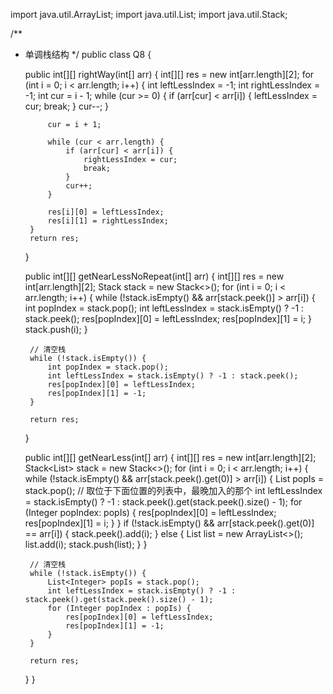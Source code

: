 import java.util.ArrayList;
import java.util.List;
import java.util.Stack;

/**
 * 单调栈结构
 */
public class Q8 {

    public int[][] rightWay(int[] arr) {
        int[][] res = new int[arr.length][2];
        for (int i = 0; i < arr.length; i++) {
            int leftLessIndex = -1;
            int rightLessIndex = -1;
            int cur = i - 1;
            while (cur >= 0) {
                if (arr[cur] < arr[i]) {
                    leftLessIndex = cur;
                    break;
                }
                cur--;
            }

            cur = i + 1;

            while (cur < arr.length) {
                if (arr[cur] < arr[i]) {
                    rightLessIndex = cur;
                    break;
                }
                cur++;
            }

            res[i][0] = leftLessIndex;
            res[i][1] = rightLessIndex;
        }
        return res;
    }

    public int[][] getNearLessNoRepeat(int[] arr) {
        int[][] res = new int[arr.length][2];
        Stack<Integer> stack = new Stack<>();
        for (int i = 0; i < arr.length; i++) {
            while (!stack.isEmpty() && arr[stack.peek()] > arr[i]) {
                int popIndex = stack.pop();
                int leftLessIndex = stack.isEmpty() ? -1 : stack.peek();
                res[popIndex][0] = leftLessIndex;
                res[popIndex][1] = i;
            }
            stack.push(i);
        }

        // 清空栈
        while (!stack.isEmpty()) {
            int popIndex = stack.pop();
            int leftLessIndex = stack.isEmpty() ? -1 : stack.peek();
            res[popIndex][0] = leftLessIndex;
            res[popIndex][1] = -1;
        }
            
        return res;
    }
    
    public int[][] getNearLess(int[] arr) {
        int[][] res = new int[arr.length][2];
        Stack<List<Integer>> stack = new Stack<>();
        for (int i = 0; i < arr.length; i++) {
            while (!stack.isEmpty() && arr[stack.peek().get(0)] > arr[i]) {
                List<Integer> popIs = stack.pop();
                // 取位于下面位置的列表中，最晚加入的那个
                int leftLessIndex = stack.isEmpty() ? -1 : stack.peek().get(stack.peek().size() - 1);
                for (Integer popIndex: popIs) {
                    res[popIndex][0] = leftLessIndex; 
                    res[popIndex][1] = i;
                }
            }
            if (!stack.isEmpty() && arr[stack.peek().get(0)] == arr[i]) {
                stack.peek().add(i);
            } else {
                List<Integer> list = new ArrayList<>();
                list.add(i);
                stack.push(list);
            }
        }
        
        // 清空栈
        while (!stack.isEmpty()) {
            List<Integer> popIs = stack.pop();
            int leftLessIndex = stack.isEmpty() ? -1 : stack.peek().get(stack.peek().size() - 1);
            for (Integer popIndex : popIs) {
                res[popIndex][0] = leftLessIndex;
                res[popIndex][1] = -1;
            }
        }
        
        return res;
    }
}
